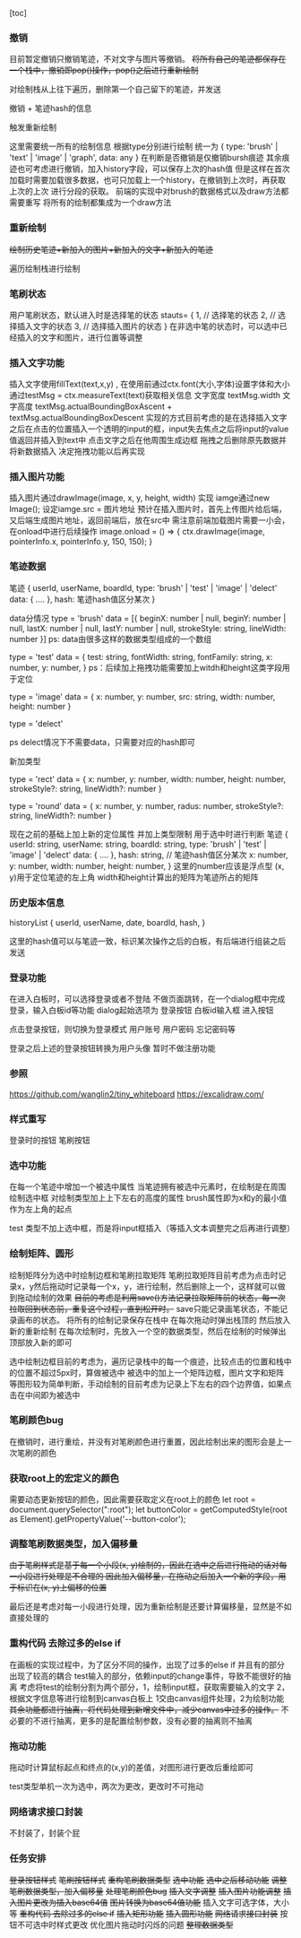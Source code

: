 [toc]



### 撤销

目前暂定撤销只撤销笔迹，不对文字与图片等撤销。
~~将所有自己的笔迹都保存在一个栈中，撤销即pop()操作，pop()之后进行重新绘制~~

对绘制栈从上往下遍历，删除第一个自己留下的笔迹，并发送

撤销 + 笔迹hash的信息

触发重新绘制

这里需要统一所有的绘制信息
根据type分别进行绘制
统一为
{
    type: 'brush' | 'text' | 'image' | 'graph',
    data: any
}
在判断是否撤销是仅撤销bursh痕迹
其余痕迹也可考虑进行撤销，加入history字段，可以保存上次的hash值
但是这样在首次加载时需要加载很多数据，也可只加载上一个history，在撤销到上次时，再获取上次的上次
进行分段的获取。
前端的实现中对brush的数据格式以及draw方法都需要重写
将所有的绘制都集成为一个draw方法

### 重新绘制
~~绘制历史笔迹+新加入的图片+新加入的文字+新加入的笔迹~~

遍历绘制栈进行绘制

### 笔刷状态

用户笔刷状态，默认进入时是选择笔的状态
stauts= {
    1, // 选择笔的状态
    2, // 选择插入文字的状态
    3, // 选择插入图片的状态
}
在非选中笔的状态时，可以选中已经插入的文字和图片，进行位置等调整


### 插入文字功能
插入文字使用fillText(text,x,y) , 在使用前通过ctx.font(大小,字体)设置字体和大小
通过testMsg = ctx.measureText(text)获取相关信息
文字宽度 textMsg.width
文字高度 textMsg.actualBoundingBoxAscent + textMsg.actualBoundingBoxDescent
实现的方式目前考虑的是在选择插入文字之后在点击的位置插入一个透明的input的框，input失去焦点之后将input的value值返回并插入到text中
点击文字之后在他周围生成边框
拖拽之后删除原先数据并将新数据插入
决定拖拽功能以后再实现

### 插入图片功能
插入图片通过drawImage(image, x, y, height, width) 实现
iamge通过new Image();
设定iamge.src = 图片地址
预计在插入图片时，首先上传图片给后端，又后端生成图片地址，返回前端后，放在src中
需注意前端加载图片需要一小会，在onload中进行后续操作
image.onload = () => {
    ctx.drawImage(image, pointerInfo.x, pointerInfo.y, 150, 150);
}

### 笔迹数据
笔迹
{
    userId,
    userName,
    boardId,
    type: 'brush' | 'test' | 'image' | 'delect'
    data: {
        ....
    },
    hash: 笔迹hash值区分某次
}

data分情况
type = 'brush'
data = [{
    beginX: number | null,
    beginY: number | null,
    lastX: number | null,
    lastY: number | null,
    strokeStyle: string,
    lineWidth: number
}]
ps: data由很多这样的数据类型组成的一个数组

type = 'test'
data = {
    test: string,
    fontWidth: string,
    fontFamily: string,
    x: number,
    y: number,
}
ps：后续加上拖拽功能需要加上witdh和height这类字段用于定位

type = 'image'
data = {
  x: number,
  y: number,
  src: string,
  width: number,
  height: number
}


type = 'delect'

ps delect情况下不需要data，只需要对应的hash即可

新加类型

type = 'rect'
data = {
  x: number,
  y: number,
  width: number,
  height: number,
  strokeStyle?: string,
  lineWidth?: number
}

type = 'round'
data = {
  x: number,
  y: number,
  radus: number,
  strokeStyle?: string,
  lineWidth?: number
}

现在之前的基础上加上新的定位属性 并加上类型限制
用于选中时进行判断
笔迹
{
    userId: string,
    userName: string,
    boardId: string,
    type: 'brush' | 'test' | 'image' | 'delect'
    data: {
        ....
    },
    hash: string, // 笔迹hash值区分某次
    x: number, 
    y: number,
    width: number,
    height: number,
}
这里的number应该是浮点型
(x, y)用于定位笔迹的左上角
width和height计算出的矩阵为笔迹所占的矩阵

### 历史版本信息
historyList
{
    userId,
    userName,
    date,
    boardId,
    hash, 
}

这里的hash值可以与笔迹一致，标识某次操作之后的白板，有后端进行组装之后发送

### 登录功能
在进入白板时，可以选择登录或者不登陆
不做页面跳转，在一个dialog框中完成登录，输入白板id等功能
dialog起始选项为
登录按钮
白板id输入框
进入按钮

点击登录按钮，则切换为登录模式
用户账号
用户密码
忘记密码等

登录之后上述的登录按钮转换为用户头像
暂时不做注册功能

### 参照
https://github.com/wanglin2/tiny_whiteboard
https://excalidraw.com/

### 样式重写
登录时的按钮
笔刷按钮

### 选中功能
在每一个笔迹中增加一个被选中属性
当笔迹拥有被选中元素时，在绘制是在周围绘制选中框
对绘制类型加上上下左右的高度的属性
brush属性即为x和y的最小值作为左上角的起点

test 类型不加上选中框，而是将input框插入（等插入文本调整完之后再进行调整）


### 绘制矩阵、圆形
绘制矩阵分为选中时绘制边框和笔刷拉取矩阵
笔刷拉取矩阵目前考虑为点击时记录x，y然后拖动时记录每一个x，y，进行绘制，然后删除上一个，这样就可以做到拖动绘制的效果
~~目前的考虑是利用save()方法记录拉取矩阵前的状态，每一次拉取回到状态前，重复这个过程，直到松开时。~~
save只能记录画笔状态，不能记录画布的状态。
将所有的绘制记录保存在栈中
在每次拖动时弹出栈顶的 然后放入新的重新绘制
在每次绘制时，先放入一个空的数据类型，然后在绘制的时候弹出顶部放入新的即可


选中绘制边框目前的考虑为，遍历记录栈中的每一个痕迹，比较点击的位置和栈中的位置不超过5px时，算做被选中
被选中的加上一个矩阵边框，图片文字和矩阵等图形较为简单判断，手动绘制的目前考虑为记录上下左右的四个边界值，如果点击在中间即为被选中

### 笔刷颜色bug
在撤销时，进行重绘，并没有对笔刷颜色进行重置，因此绘制出来的图形会是上一次笔刷的颜色

### 获取root上的宏定义的颜色
需要动态更新按钮的颜色，因此需要获取定义在root上的颜色
let root = document.querySelector(":root");
let buttonColor = getComputedStyle(root as Element).getPropertyValue('--button-color');

### 调整笔刷数据类型，加入偏移量
~~由于笔刷样式是基于每一个小段(x, y)绘制的，因此在选中之后进行拖动的话对每一小段进行处理是不合理的
因此加入偏移量，在拖动之后加入一个新的字段，用于标识在(x, y)上偏移的位置~~

最后还是考虑对每一小段进行处理，因为重新绘制是还要计算偏移量，显然是不如直接处理的

### 重构代码 去除过多的else if
在画板的实现过程中，为了区分不同的操作，出现了过多的else if
并且有的部分出现了较高的耦合
test输入的部分，依赖input的change事件，导致不能很好的抽离
考虑将test的绘制分割为两个部分，1，绘制input框，获取需要输入的文字 2，根据文字信息等进行绘制到canvas白板上
1交由canvas组件处理，2为绘制功能
~~其余功能都进行抽离，将代码处理到新增文件中，减少canvas中过多的操作。~~
不必要的不进行抽离，更多的是配置绘制参数，没有必要的抽离则不抽离



### 拖动功能

拖动时计算鼠标起点和终点的(x,y)的差值，对图形进行更改后重绘即可

test类型单机一次为选中，两次为更改，更改时不可拖动

### 网络请求接口封装
不封装了，封装个屁


### 任务安排

~~登录按钮样式~~
~~笔刷按钮样式~~
~~重构笔刷数据类型~~
~~选中功能~~
~~选中之后移动功能~~
~~调整笔刷数据类型，加入偏移量~~
~~处理笔刷颜色bug~~
~~插入文字调整~~
~~插入图片功能调整~~
~~插入图片更改为插入base64值~~
~~图片转换为base64值功能~~
插入文字可选字体，大小等
~~重构代码 去除过多的else if~~
~~插入矩形功能~~
~~插入圆形功能~~
~~网络请求接口封装~~
按钮不可选中时样式更改
优化图片拖动时闪烁的问题
~~整理数据类型~~